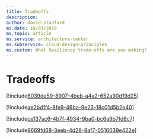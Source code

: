 ```yaml
---
title: Tradeoffs
description: 
author: david-stanford
ms.date: 10/03/2019
ms.topic: article
ms.service: architecture-center
ms.subservice: cloud-design-principles
ms.custom: What Resiliency trade-offs are you making? 
---
```


# Tradeoffs

<!-- Balanced alterting frequency with operations fatigue -->
[!include[6039de59-8907-4beb-a4a2-652a90d19d25](./guidance/6039de59-8907-4beb-a4a2-652a90d19d25.md)]

<!-- Balanced automation of failure handling with the ability to respond to transient failures -->
[!include[ae2bd1f4-8fe9-46ba-9e23-18c01d5b2e40](./guidance/ae2bd1f4-8fe9-46ba-9e23-18c01d5b2e40.md)]

<!-- Chosen a recovery point that aligns with our cost requirements -->
[!include[ce137ac6-4b7f-4934-9ba0-bc6a9b7fd8c7](./guidance/ce137ac6-4b7f-4934-9ba0-bc6a9b7fd8c7.md)]

<!-- Chosen a recovery time that aligns with our cost goals -->
[!include[9669fd68-3eeb-4d28-8af7-0516039e422e](./guidance/9669fd68-3eeb-4d28-8af7-0516039e422e.md)]

